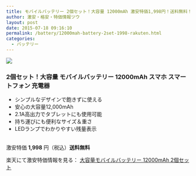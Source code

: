 ```yaml
---
title: モバイルバッテリー 2個セット！大容量 12000mAh 激安特価1,998円！送料無料！
author: 激安・格安・特価情報ツウ
layout: post
date: 2015-07-18 09:16:10
permalink: /battery/12000mah-battery-2set-1998-rakuten.html
categories:
  - バッテリー
---
```

<div class="img-bg2 img_L">
  <a href="//hb.afl.rakuten.co.jp/hgc/13fa22b7.d4d890c9.13fa22b8.ec7ddc8f/?pc=http%3a%2f%2fitem.rakuten.co.jp%2fauc-california%2f10004621%2f%3fscid%3daf_link_img&amp;m=http%3a%2f%2fm.rakuten.co.jp%2fauc-california%2fi%2f10004621%2f" target="_blank"><img src ="//hbb.afl.rakuten.co.jp/hgb/?pc=http%3a%2f%2fthumbnail.image.rakuten.co.jp%2f%400_mall%2fauc-california%2fcabinet%2f03611781%2fimgrc0068631553.jpg%3f_ex%3d240x240&amp;m=http%3a%2f%2fthumbnail.image.rakuten.co.jp%2f%400_mall%2fauc-california%2fcabinet%2f03611781%2fimgrc0068631553.jpg%3f_ex%3d80x80" border="0"></a>
</div>

### 2個セット！大容量 モバイルバッテリー 12000mAh スマホ スマートフォン 充電器
<!--more-->

* シンプルなデザインで飽きずに使える
* 安心の大容量12,000mAh
* 2.1A高出力でタブレットにも使用可能
* 持ち運びにも便利なサイズ＆重さ
* LEDランプでわかりやすい残量表示

<br clear="all" />激安特価 <span class="tokka-price"><strong>1,998</strong></span> 円（税込）**送料無料**

楽天にて激安特価情報を見る： <a href="//hb.afl.rakuten.co.jp/hgc/13fa22b7.d4d890c9.13fa22b8.ec7ddc8f/?pc=http%3a%2f%2fitem.rakuten.co.jp%2fauc-california%2f10004621%2f%3fscid%3daf_link_img&amp;m=http%3a%2f%2fm.rakuten.co.jp%2fauc-california%2fi%2f10004621%2f" target="_blank"><span class="fs150p">大容量モバイルバッテリー 12000mAh 2個セット</span></a>